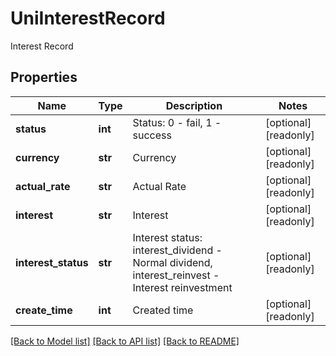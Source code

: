 # UniInterestRecord

Interest Record
## Properties
Name | Type | Description | Notes
------------ | ------------- | ------------- | -------------
**status** | **int** | Status: 0 - fail, 1 - success | [optional] [readonly] 
**currency** | **str** | Currency | [optional] [readonly] 
**actual_rate** | **str** | Actual Rate | [optional] [readonly] 
**interest** | **str** | Interest | [optional] [readonly] 
**interest_status** | **str** | Interest status: interest_dividend - Normal dividend, interest_reinvest - Interest reinvestment | [optional] [readonly] 
**create_time** | **int** | Created time | [optional] [readonly] 

[[Back to Model list]](../README.md#documentation-for-models) [[Back to API list]](../README.md#documentation-for-api-endpoints) [[Back to README]](../README.md)


